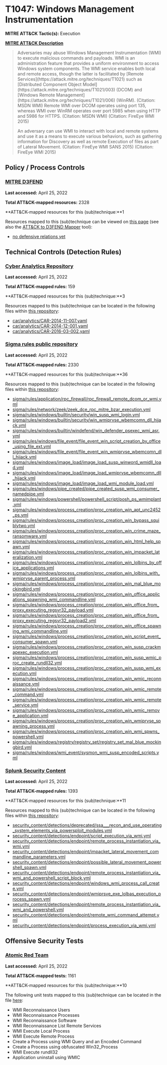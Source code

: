 # T1047: Windows Management Instrumentation
**MITRE ATT&CK Tactic(s):** Execution

**[MITRE ATT&CK Description](https://attack.mitre.org/techniques/T1047)**
<blockquote>Adversaries may abuse Windows Management Instrumentation (WMI) to execute malicious commands and payloads. WMI is an administration feature that provides a uniform environment to access Windows system components. The WMI service enables both local and remote access, though the latter is facilitated by [Remote Services](https://attack.mitre.org/techniques/T1021) such as [Distributed Component Object Model](https://attack.mitre.org/techniques/T1021/003) (DCOM) and [Windows Remote Management](https://attack.mitre.org/techniques/T1021/006) (WinRM). (Citation: MSDN WMI) Remote WMI over DCOM operates using port 135, whereas WMI over WinRM operates over port 5985 when using HTTP and 5986 for HTTPS. (Citation: MSDN WMI) (Citation: FireEye WMI 2015)

An adversary can use WMI to interact with local and remote systems and use it as a means to execute various behaviors, such as gathering information for Discovery as well as remote Execution of files as part of Lateral Movement. (Citation: FireEye WMI SANS 2015) (Citation: FireEye WMI 2015)</blockquote>
## Policy / Process Controls
### [MITRE D3FEND](https://d3fend.mitre.org/)
**Last accessed:** April 25, 2022

**Total ATT&CK-mapped resources:** 2328

**ATT&CK-mapped resources for this (sub)technique:**1

Resources mapped to this (sub)technique can be viewed on [this page](https://d3fend.mitre.org/) (see also the [ATT&CK to D3FEND Mapper](https://d3fend.mitre.org/tools/attack-mapper) tool):

* [no defensive relations yet](https://d3fend.mitre.org/techniques/d3f:nodefensiverelationsyet)

## Technical Controls (Detection Rules)
### [Cyber Analytics Repository](https://car.mitre.org)
**Last accessed:** April 25, 2022

**Total ATT&CK-mapped rules:** 159

**ATT&CK-mapped resources for this (sub)technique:**3

Resources mapped to this (sub)technique can be located in the following files within [this repository](https://github.com/mitre-attack/car/blob/master/analytics):

* [car/analytics/CAR-2014-11-007.yaml](https://github.com/mitre-attack/car/blob/master/analytics/CAR-2014-11-007.yaml)
* [car/analytics/CAR-2014-12-001.yaml](https://github.com/mitre-attack/car/blob/master/analytics/CAR-2014-12-001.yaml)
* [car/analytics/CAR-2016-03-002.yaml](https://github.com/mitre-attack/car/blob/master/analytics/CAR-2016-03-002.yaml)

### [Sigma rules public repository](https://github.com/SigmaHQ/sigma)
**Last accessed:** April 25, 2022

**Total ATT&CK-mapped rules:** 2330

**ATT&CK-mapped resources for this (sub)technique:**36

Resources mapped to this (sub)technique can be located in the following files within [this repository](https://github.com/SigmaHQ/sigma/tree/master/rules):

* [sigma/rules/application/rpc_firewall/rpc_firewall_remote_dcom_or_wmi.yml](https://github.com/SigmaHQ/sigma/blob/master/rules/application/rpc_firewall/rpc_firewall_remote_dcom_or_wmi.yml)
* [sigma/rules/network/zeek/zeek_dce_rpc_mitre_bzar_execution.yml](https://github.com/SigmaHQ/sigma/blob/master/rules/network/zeek/zeek_dce_rpc_mitre_bzar_execution.yml)
* [sigma/rules/windows/builtin/security/win_susp_wmi_login.yml](https://github.com/SigmaHQ/sigma/blob/master/rules/windows/builtin/security/win_susp_wmi_login.yml)
* [sigma/rules/windows/builtin/security/win_wmiprvse_wbemcomn_dll_hijack.yml](https://github.com/SigmaHQ/sigma/blob/master/rules/windows/builtin/security/win_wmiprvse_wbemcomn_dll_hijack.yml)
* [sigma/rules/windows/builtin/windefend/win_defender_psexec_wmi_asr.yml](https://github.com/SigmaHQ/sigma/blob/master/rules/windows/builtin/windefend/win_defender_psexec_wmi_asr.yml)
* [sigma/rules/windows/file_event/file_event_win_script_creation_by_office_using_file_ext.yml](https://github.com/SigmaHQ/sigma/blob/master/rules/windows/file_event/file_event_win_script_creation_by_office_using_file_ext.yml)
* [sigma/rules/windows/file_event/file_event_win_wmiprvse_wbemcomn_dll_hijack.yml](https://github.com/SigmaHQ/sigma/blob/master/rules/windows/file_event/file_event_win_wmiprvse_wbemcomn_dll_hijack.yml)
* [sigma/rules/windows/image_load/image_load_susp_winword_wmidll_load.yml](https://github.com/SigmaHQ/sigma/blob/master/rules/windows/image_load/image_load_susp_winword_wmidll_load.yml)
* [sigma/rules/windows/image_load/image_load_wmiprvse_wbemcomn_dll_hijack.yml](https://github.com/SigmaHQ/sigma/blob/master/rules/windows/image_load/image_load_wmiprvse_wbemcomn_dll_hijack.yml)
* [sigma/rules/windows/image_load/image_load_wmi_module_load.yml](https://github.com/SigmaHQ/sigma/blob/master/rules/windows/image_load/image_load_wmi_module_load.yml)
* [sigma/rules/windows/pipe_created/pipe_created_susp_wmi_consumer_namedpipe.yml](https://github.com/SigmaHQ/sigma/blob/master/rules/windows/pipe_created/pipe_created_susp_wmi_consumer_namedpipe.yml)
* [sigma/rules/windows/powershell/powershell_script/posh_ps_wmimplant.yml](https://github.com/SigmaHQ/sigma/blob/master/rules/windows/powershell/powershell_script/posh_ps_wmimplant.yml)
* [sigma/rules/windows/process_creation/proc_creation_win_apt_unc2452_ps.yml](https://github.com/SigmaHQ/sigma/blob/master/rules/windows/process_creation/proc_creation_win_apt_unc2452_ps.yml)
* [sigma/rules/windows/process_creation/proc_creation_win_bypass_squiblytwo.yml](https://github.com/SigmaHQ/sigma/blob/master/rules/windows/process_creation/proc_creation_win_bypass_squiblytwo.yml)
* [sigma/rules/windows/process_creation/proc_creation_win_crime_maze_ransomware.yml](https://github.com/SigmaHQ/sigma/blob/master/rules/windows/process_creation/proc_creation_win_crime_maze_ransomware.yml)
* [sigma/rules/windows/process_creation/proc_creation_win_html_help_spawn.yml](https://github.com/SigmaHQ/sigma/blob/master/rules/windows/process_creation/proc_creation_win_html_help_spawn.yml)
* [sigma/rules/windows/process_creation/proc_creation_win_impacket_lateralization.yml](https://github.com/SigmaHQ/sigma/blob/master/rules/windows/process_creation/proc_creation_win_impacket_lateralization.yml)
* [sigma/rules/windows/process_creation/proc_creation_win_lolbins_by_office_applications.yml](https://github.com/SigmaHQ/sigma/blob/master/rules/windows/process_creation/proc_creation_win_lolbins_by_office_applications.yml)
* [sigma/rules/windows/process_creation/proc_creation_win_lolbins_with_wmiprvse_parent_process.yml](https://github.com/SigmaHQ/sigma/blob/master/rules/windows/process_creation/proc_creation_win_lolbins_with_wmiprvse_parent_process.yml)
* [sigma/rules/windows/process_creation/proc_creation_win_mal_blue_mockingbird.yml](https://github.com/SigmaHQ/sigma/blob/master/rules/windows/process_creation/proc_creation_win_mal_blue_mockingbird.yml)
* [sigma/rules/windows/process_creation/proc_creation_win_office_applications_spawning_wmi_commandline.yml](https://github.com/SigmaHQ/sigma/blob/master/rules/windows/process_creation/proc_creation_win_office_applications_spawning_wmi_commandline.yml)
* [sigma/rules/windows/process_creation/proc_creation_win_office_from_proxy_executing_regsvr32_payload.yml](https://github.com/SigmaHQ/sigma/blob/master/rules/windows/process_creation/proc_creation_win_office_from_proxy_executing_regsvr32_payload.yml)
* [sigma/rules/windows/process_creation/proc_creation_win_office_from_proxy_executing_regsvr32_payload2.yml](https://github.com/SigmaHQ/sigma/blob/master/rules/windows/process_creation/proc_creation_win_office_from_proxy_executing_regsvr32_payload2.yml)
* [sigma/rules/windows/process_creation/proc_creation_win_office_spawning_wmi_commandline.yml](https://github.com/SigmaHQ/sigma/blob/master/rules/windows/process_creation/proc_creation_win_office_spawning_wmi_commandline.yml)
* [sigma/rules/windows/process_creation/proc_creation_win_script_event_consumer_spawn.yml](https://github.com/SigmaHQ/sigma/blob/master/rules/windows/process_creation/proc_creation_win_script_event_consumer_spawn.yml)
* [sigma/rules/windows/process_creation/proc_creation_win_susp_crackmapexec_execution.yml](https://github.com/SigmaHQ/sigma/blob/master/rules/windows/process_creation/proc_creation_win_susp_crackmapexec_execution.yml)
* [sigma/rules/windows/process_creation/proc_creation_win_susp_wmic_proc_create_rundll32.yml](https://github.com/SigmaHQ/sigma/blob/master/rules/windows/process_creation/proc_creation_win_susp_wmic_proc_create_rundll32.yml)
* [sigma/rules/windows/process_creation/proc_creation_win_susp_wmi_execution.yml](https://github.com/SigmaHQ/sigma/blob/master/rules/windows/process_creation/proc_creation_win_susp_wmi_execution.yml)
* [sigma/rules/windows/process_creation/proc_creation_win_wmic_reconnaissance.yml](https://github.com/SigmaHQ/sigma/blob/master/rules/windows/process_creation/proc_creation_win_wmic_reconnaissance.yml)
* [sigma/rules/windows/process_creation/proc_creation_win_wmic_remote_command.yml](https://github.com/SigmaHQ/sigma/blob/master/rules/windows/process_creation/proc_creation_win_wmic_remote_command.yml)
* [sigma/rules/windows/process_creation/proc_creation_win_wmic_remote_service.yml](https://github.com/SigmaHQ/sigma/blob/master/rules/windows/process_creation/proc_creation_win_wmic_remote_service.yml)
* [sigma/rules/windows/process_creation/proc_creation_win_wmic_remove_application.yml](https://github.com/SigmaHQ/sigma/blob/master/rules/windows/process_creation/proc_creation_win_wmic_remove_application.yml)
* [sigma/rules/windows/process_creation/proc_creation_win_wmiprvse_spawning_process.yml](https://github.com/SigmaHQ/sigma/blob/master/rules/windows/process_creation/proc_creation_win_wmiprvse_spawning_process.yml)
* [sigma/rules/windows/process_creation/proc_creation_win_wmi_spwns_powershell.yml](https://github.com/SigmaHQ/sigma/blob/master/rules/windows/process_creation/proc_creation_win_wmi_spwns_powershell.yml)
* [sigma/rules/windows/registry/registry_set/registry_set_mal_blue_mockingbird.yml](https://github.com/SigmaHQ/sigma/blob/master/rules/windows/registry/registry_set/registry_set_mal_blue_mockingbird.yml)
* [sigma/rules/windows/wmi_event/sysmon_wmi_susp_encoded_scripts.yml](https://github.com/SigmaHQ/sigma/blob/master/rules/windows/wmi_event/sysmon_wmi_susp_encoded_scripts.yml)

### [Splunk Security Content](https://github.com/splunk/security_content)
**Last accessed:** April 25, 2022

**Total ATT&CK-mapped rules:** 1393

**ATT&CK-mapped resources for this (sub)technique:**11

Resources mapped to this (sub)technique can be located in the following files within [this repository](https://github.com/splunk/security_content/tree/develop/detections):

* [security_content/detections/deprecated/ssa___recon_and_use_operating_system_elements_via_powersploit_modules.yml](https://github.com/splunk/security_content/blob/develop/detections/deprecated/ssa___recon_and_use_operating_system_elements_via_powersploit_modules.yml)
* [security_content/detections/endpoint/script_execution_via_wmi.yml](https://github.com/splunk/security_content/blob/develop/detections/endpoint/script_execution_via_wmi.yml)
* [security_content/detections/endpoint/remote_process_instantiation_via_wmi.yml](https://github.com/splunk/security_content/blob/develop/detections/endpoint/remote_process_instantiation_via_wmi.yml)
* [security_content/detections/endpoint/impacket_lateral_movement_commandline_parameters.yml](https://github.com/splunk/security_content/blob/develop/detections/endpoint/impacket_lateral_movement_commandline_parameters.yml)
* [security_content/detections/endpoint/possible_lateral_movement_powershell_spawn.yml](https://github.com/splunk/security_content/blob/develop/detections/endpoint/possible_lateral_movement_powershell_spawn.yml)
* [security_content/detections/endpoint/remote_process_instantiation_via_wmi_and_powershell_script_block.yml](https://github.com/splunk/security_content/blob/develop/detections/endpoint/remote_process_instantiation_via_wmi_and_powershell_script_block.yml)
* [security_content/detections/endpoint/windows_wmi_process_call_create.yml](https://github.com/splunk/security_content/blob/develop/detections/endpoint/windows_wmi_process_call_create.yml)
* [security_content/detections/endpoint/wmiprsve_exe_lolbas_execution_process_spawn.yml](https://github.com/splunk/security_content/blob/develop/detections/endpoint/wmiprsve_exe_lolbas_execution_process_spawn.yml)
* [security_content/detections/endpoint/remote_process_instantiation_via_wmi_and_powershell.yml](https://github.com/splunk/security_content/blob/develop/detections/endpoint/remote_process_instantiation_via_wmi_and_powershell.yml)
* [security_content/detections/endpoint/remote_wmi_command_attempt.yml](https://github.com/splunk/security_content/blob/develop/detections/endpoint/remote_wmi_command_attempt.yml)
* [security_content/detections/endpoint/process_execution_via_wmi.yml](https://github.com/splunk/security_content/blob/develop/detections/endpoint/process_execution_via_wmi.yml)


## Offensive Security Tests
### [Atomic Red Team](https://github.com/redcanaryco/atomic-red-team)
**Last accessed:** April 25, 2022

**Total ATT&CK-mapped tests:** 1161

**ATT&CK-mapped resources for this (sub)technique:**10

The following unit tests mapped to this (sub)technique can be located in the file [here](https://github.com/redcanaryco/atomic-red-team/tree/master/atomics/T1047/T1047.yaml):

* WMI Reconnaissance Users
* WMI Reconnaissance Processes
* WMI Reconnaissance Software
* WMI Reconnaissance List Remote Services
* WMI Execute Local Process
* WMI Execute Remote Process
* Create a Process using WMI Query and an Encoded Command
* Create a Process using obfuscated Win32_Process
* WMI Execute rundll32
* Application uninstall using WMIC

